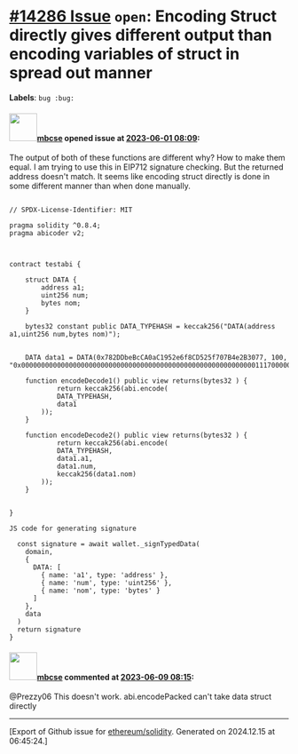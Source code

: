 # [\#14286 Issue](https://github.com/ethereum/solidity/issues/14286) `open`: Encoding Struct directly gives different output than encoding variables of struct in spread out manner
**Labels**: `bug :bug:`


#### <img src="https://avatars.githubusercontent.com/u/43911437?u=eddd5a6eb696c4a3675cb02fdcaa9a35221621b1&v=4" width="50">[mbcse](https://github.com/mbcse) opened issue at [2023-06-01 08:09](https://github.com/ethereum/solidity/issues/14286):

The output of both of these functions are different why? How to make them equal. I am trying to use this in EIP712 signature checking. But the returned address doesn't match. It seems like encoding struct directly is done in some different manner than when done manually.

```

// SPDX-License-Identifier: MIT

pragma solidity ^0.8.4;
pragma abicoder v2;



contract testabi {

    struct DATA {
        address a1;
        uint256 num;
        bytes nom;
    }

    bytes32 constant public DATA_TYPEHASH = keccak256("DATA(address a1,uint256 num,bytes nom)");


    DATA data1 = DATA(0x782DDbeBcCA0aC1952e6f8CD525f707B4e2B3077, 100, "0x0000000000000000000000000000000000000000000000000000000000011170000000000000000000000000420000000000000000000000000000000000000600000000000000000000000000000000000000000000000000000000000000600000000000000000000000000000000000000000000000000000000000000000");

    function encodeDecode1() public view returns(bytes32 ) {
            return keccak256(abi.encode(
            DATA_TYPEHASH,
            data1
        ));
    }

    function encodeDecode2() public view returns(bytes32 ) {
            return keccak256(abi.encode(
            DATA_TYPEHASH,
            data1.a1,
            data1.num,
            keccak256(data1.nom)
        ));
    }

  
}

```

```
JS code for generating signature

  const signature = await wallet._signTypedData(
    domain,
    {
      DATA: [
        { name: 'a1', type: 'address' },
        { name: 'num', type: 'uint256' },
        { name: 'nom', type: 'bytes' }
      ]
    },
    data
  )
  return signature
}

```


#### <img src="https://avatars.githubusercontent.com/u/43911437?u=eddd5a6eb696c4a3675cb02fdcaa9a35221621b1&v=4" width="50">[mbcse](https://github.com/mbcse) commented at [2023-06-09 08:15](https://github.com/ethereum/solidity/issues/14286#issuecomment-1584163779):

@Prezzy06 This doesn't work. abi.encodePacked can't take data struct directly


-------------------------------------------------------------------------------



[Export of Github issue for [ethereum/solidity](https://github.com/ethereum/solidity). Generated on 2024.12.15 at 06:45:24.]
